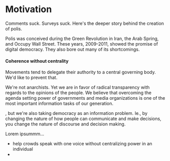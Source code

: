 # Motivation

Comments suck. Surveys suck. Here's the deeper story behind the creation of polis.

Polis was conceived during the Green Revolution in Iran, the Arab Spring, and Occupy Wall Street. These years, 2009-2011, showed the promise of digital democracy. They also bore out many of its shortcomings.

#### Coherence without centrality

Movements tend to delegate their authority to a central governing body. We'd like to prevent that. 

We're not anarchists. Yet we are in favor of radical transparency with regards to the opinions of the people. We believe that overcoming the agenda setting power of governments and media organizations is one of the most important information tasks of our generation. 

, but we're also taking democracy as an information problem. Ie., by changing the nature of how people can communicate and make decisions, you change the nature of discourse and decision making. 

Lorem ipsummm...

* help crowds speak with one voice without centralizing power in an individual
* 